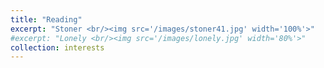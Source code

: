 ```yaml
---
title: "Reading"
excerpt: "Stoner <br/><img src='/images/stoner41.jpg' width='100%'>"
#excerpt: "Lonely <br/><img src='/images/lonely.jpg' width='80%'>"
collection: interests
---
```

 

